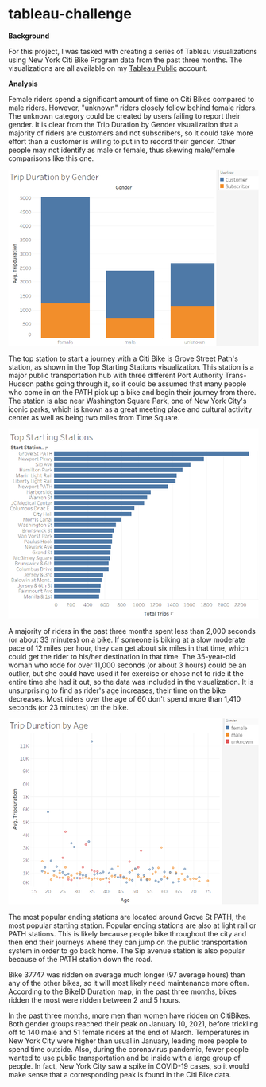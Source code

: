 # tableau-challenge

**Background**

For this project, I was tasked with creating a series of Tableau visualizations using New York Citi Bike Program data from the past three months. The visualizations are all available on my [Tableau Public](https://public.tableau.com/profile/erin.mann5628#!/vizhome/CitiBikeData_16194809810510/CitiBikeStory?publish=yes) account. 

**Analysis**

Female riders spend a significant amount of time on Citi Bikes compared to male riders. However, "unknown" riders closely follow behind female riders. The unknown category could be created by users failing to report their gender. It is clear from the Trip Duration by Gender visualization that a majority of riders are customers and not subscribers, so it could take more effort than a customer is willing to put in to record their gender. Other people may not identify as male or female, thus skewing male/female comparisons like this one. 

![](https://github.com/erinmann12/tableau-challenge/blob/main/Static%20Images/Trip%20Duration%20by%20Gender.PNG)

The top station to start a journey with a Citi Bike is Grove Street Path's station, as shown in the Top Starting Stations visualization. This station is a major public transportation hub with three different Port Authority Trans-Hudson paths going through it, so it could be assumed that many people who come in on the PATH pick up a bike and begin their journey from there.  The station is also near Washington Square Park, one of New York City's iconic parks, which is known as a great meeting place and cultural activity center as well as being two miles from Time Square. 

![](https://github.com/erinmann12/tableau-challenge/blob/main/Static%20Images/Top%20Starting%20Stations.PNG)

A majority of riders in the past three months spent less than 2,000 seconds (or about 33 minutes) on a bike.   If someone is biking at a slow moderate pace of 12 miles per hour, they can get about six miles in that time, which could get the rider to his/her destination in that time. The 35-year-old woman who rode for over 11,000 seconds (or about 3 hours) could be an outlier, but she could have used it for exercise or chose not to ride it the entire time she had it out, so the data was included in the visualization. It is unsurprising to find as rider's age increases, their time on the bike decreases. Most riders over the age of 60 don't spend more than 1,410 seconds (or 23 minutes) on the bike. 

![](https://github.com/erinmann12/tableau-challenge/blob/main/Static%20Images/Trip%20Duration%20by%20Age.PNG)

The most popular ending stations are located around Grove St PATH, the most popular starting station. Popular ending stations are also at light rail or PATH stations. This is likely because people bike throughout the city and then end their journeys where they can jump on the public transportation system in order to go back home. The Sip avenue station is also popular because of the PATH station down the road. 

Bike 37747 was ridden on average much longer (97 average hours) than any of the other bikes, so it will most likely need maintenance more often. According to the BikeID Duration map, in the past three months, bikes ridden the most were ridden between 2 and 5 hours. 

In the past three months, more men than women have ridden on CitiBikes. Both gender groups reached their peak on January 10, 2021, before trickling off to 140 male and 51 female riders at the end of March. Temperatures in New York City were higher than usual in January, leading more people to spend time outside. Also, during the coronavirus pandemic, fewer people wanted to use public transportation and be inside with a large group of people. In fact, New York City saw a spike in COVID-19 cases, so it would make sense that a corresponding peak is found in the Citi Bike data. 

